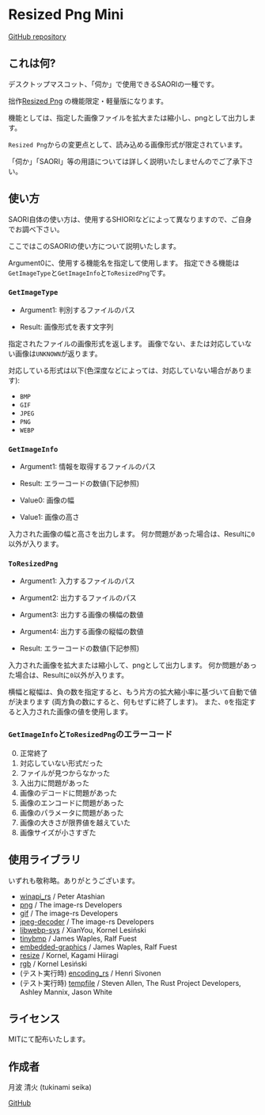 # Resized Png Mini

[GitHub repository](https://github.com/tukinami/saori-resized-png-mini)

## これは何?

デスクトップマスコット、「伺か」で使用できるSAORIの一種です。

拙作[Resized Png](https://github.com/tukinami/saori-resized-png)
の機能限定・軽量版になります。

機能としては、指定した画像ファイルを拡大または縮小し、pngとして出力します。

`Resized Png`からの変更点として、読み込める画像形式が限定されています。

「伺か」「SAORI」等の用語については詳しく説明いたしませんのでご了承下さい。

## 使い方

SAORI自体の使い方は、使用するSHIORIなどによって異なりますので、ご自身でお調べ下さい。

ここではこのSAORIの使い方について説明いたします。

Argument0に、使用する機能名を指定して使用します。
指定できる機能は`GetImageType`と`GetImageInfo`と`ToResizedPng`です。

### `GetImageType`

+ Argument1: 判別するファイルのパス

+ Result: 画像形式を表す文字列

指定されたファイルの画像形式を返します。
画像でない、または対応していない画像は`UNKNOWN`が返ります。

対応している形式は以下(色深度などによっては、対応していない場合があります):

+ `BMP`
+ `GIF`
+ `JPEG`
+ `PNG`
+ `WEBP`

### `GetImageInfo`

+ Argument1: 情報を取得するファイルのパス

+ Result: エラーコードの数値(下記参照)
+ Value0: 画像の幅
+ Value1: 画像の高さ

入力された画像の幅と高さを出力します。
何か問題があった場合は、Resultに`0`以外が入ります。

### `ToResizedPng`

+ Argument1: 入力するファイルのパス
+ Argument2: 出力するファイルのパス
+ Argument3: 出力する画像の横幅の数値
+ Argument4: 出力する画像の縦幅の数値

+ Result: エラーコードの数値(下記参照)

入力された画像を拡大または縮小して、pngとして出力します。
何か問題があった場合は、Resultに`0`以外が入ります。

横幅と縦幅は、負の数を指定すると、もう片方の拡大縮小率に基づいて自動で値が決まります
(両方負の数にすると、何もせずに終了します)。
また、`0`を指定すると入力された画像の値を使用します。

### `GetImageInfo`と`ToResizedPng`のエラーコード

0. 正常終了
1. 対応していない形式だった
2. ファイルが見つからなかった
3. 入出力に問題があった
4. 画像のデコードに問題があった
5. 画像のエンコードに問題があった
6. 画像のパラメータに問題があった
7. 画像の大きさが限界値を越えていた
8. 画像サイズが小さすぎた

## 使用ライブラリ

いずれも敬称略。ありがとうございます。

+ [winapi\_rs](https://github.com/retep998/winapi-rs) / Peter Atashian
+ [png](https://github.com/image-rs/image-png) / The image-rs Developers
+ [gif](https://github.com/image-rs/image-gif) / The image-rs Developers
+ [jpeg-decoder](https://github.com/image-rs/jpeg-decoder) / The image-rs Developers
+ [libwebp-sys](https://github.com/NoXF/libwebp-sys) / XianYou, Kornel Lesiński
+ [tinybmp](https://github.com/embedded-graphics/tinybmp) / James Waples, Ralf Fuest
+ [embedded-graphics](https://github.com/embedded-graphics/embedded-graphics) / James Waples, Ralf Fuest
+ [resize](https://github.com/PistonDevelopers/resize) / Kornel, Kagami Hiiragi
+ [rgb](https://github.com/kornelski/rust-rgb) / Kornel Lesiński
+ (テスト実行時) [encoding\_rs](https://github.com/hsivonen/encoding_rs) / Henri Sivonen
+ (テスト実行時) [tempfile](https://github.com/Stebalien/tempfile) / Steven Allen, The Rust Project Developers, Ashley Mannix, Jason White


## ライセンス

MITにて配布いたします。

## 作成者

月波 清火 (tukinami seika)

[GitHub](https://github.com/tukinami)
